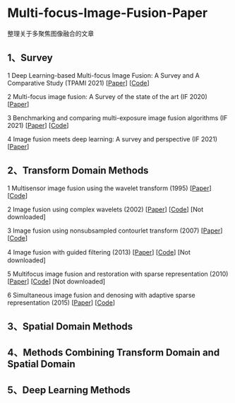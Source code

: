 # Multi-focus-Image-Fusion-Paper
整理关于多聚焦图像融合的文章
## 1、Survey
1 Deep Learning-based Multi-focus Image Fusion: A Survey and A Comparative Study (TPAMI 2021) [[Paper](https://ieeexplore.ieee.org/abstract/document/9428544)] [[Code](https://github.com/xingchenzhang/MFIFB)]

2 Multi-focus image fusion: A Survey of the state of the art (IF 2020) [[Paper](https://www.sciencedirect.com/science/article/pii/S1566253520303109?casa_token=yugI5Tt6HAMAAAAA:jT4uV1xK2HjtfZWPuh2FkcqtHC1CN5TAYGR64ZWika5B0xAro9r-S5qOk30UDrNziKDuWPLQIsWw)]

3 Benchmarking and comparing multi-exposure image fusion algorithms (IF 2021) [[Paper](https://www.sciencedirect.com/science/article/abs/pii/S1566253521000233?casa_token=3fZWWc9-l_kAAAAA:en9qngjXa_neaqkNdp73a25flyglW2IzNkjuYSqUYh4ZxvZy63n48-pzPboX1p2I95ofJxiz2ptp)] [[Code](https://github.com/xingchenzhang/MEFB)]

4 Image fusion meets deep learning: A survey and perspective (IF 2021) [[Paper](https://www.sciencedirect.com/science/article/pii/S1566253521001342?casa_token=4BDX2mCr4VwAAAAA:LzXkYoP1QwTW5lXEpMCdVEZ2W27ZXf8VbJIVOX10dl-SpYuuYkNyaTk7uiD5JCjSbn6grf8DXy33)]

## 2、Transform Domain Methods

1 Multisensor image fusion using the wavelet transform (1995) [[Paper](https://www.sciencedirect.com/science/article/pii/S1077316985710222)] [[Code](http://www.metapix.de/download.htm)]

2 Image fusion using complex wavelets (2002) [[Paper](https://www.jstor.org/stable/10.2979/esj.2002.1.2.1)] [[Code](https://github.com/yuliu316316/MST-SR-Fusion-Toolbox)] [Not downloaded]

3 Image fusion using nonsubsampled contourlet transform (2007) [[Paper](https://ieeexplore.ieee.org/document/4297175/)] [[Code](https://ieeexplore.ieee.org/document/4297175/)]

4 Image fusion with guided ﬁltering (2013) [[Paper](https://www.scopus.com/record/display.uri?eid=2-s2.0-84878331557&origin=inward)] [[Code](http://xudongkang.weebly.com/index.html)] [Not downloaded]

5 Multifocus image fusion and restoration with sparse representation (2010) [[Paper](https://www.scopus.com/record/display.uri?eid=2-s2.0-77949422825&origin=inward)] [[Code](https://github.com/yuliu316316/MST-SR-Fusion-Toolbox)] [Not downloaded]

6 Simultaneous image fusion and denosing with adaptive sparse representation (2015) [[Paper](https://ietresearch.onlinelibrary.wiley.com/doi/10.1049/iet-ipr.2014.0311)] [[Code](https://github.com/yuliu316316/ASR-Fusion)]

## 3、Spatial Domain Methods

## 4、Methods Combining Transform Domain and Spatial Domain

## 5、Deep Learning Methods
